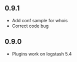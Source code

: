 ## 0.9.1
 - Add conf sample for whois
 - Correct code bug
## 0.9.0
 - Plugins work on logstash 5.4

